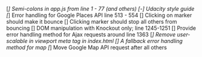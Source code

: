 
[*] Semi-colons in app.js from line 1 - 77 (and others)
[-] Udacity style guide
[*] Error handling for Google Places API line 513 - 554
[] Clicking on marker should make it bounce
[] Clicking marker should stop all others from bouncing
[] DOM manipulation with Knockout only; line 1245-1251
[] Provide error handling method for Ajax requests around line 1363
[*] Remove user-scalable in viewport meta tag in index.html
[] A fallback error handling method for map
[*] Move Google Map API request after all others


